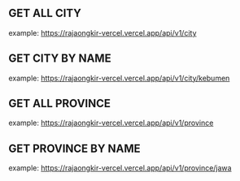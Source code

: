 ## GET ALL CITY 
example:
https://rajaongkir-vercel.vercel.app/api/v1/city
## GET CITY BY NAME
example:
https://rajaongkir-vercel.vercel.app/api/v1/city/kebumen
## GET ALL PROVINCE 
example:
https://rajaongkir-vercel.vercel.app/api/v1/province
## GET PROVINCE BY NAME
example:
https://rajaongkir-vercel.vercel.app/api/v1/province/jawa

